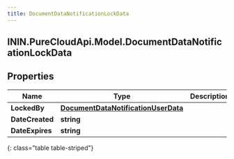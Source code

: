 ```yaml
---
title: DocumentDataNotificationLockData
---
```

## ININ.PureCloudApi.Model.DocumentDataNotificationLockData

## Properties

|Name | Type | Description | Notes|
|------------ | ------------- | ------------- | -------------|
| **LockedBy** | [**DocumentDataNotificationUserData**](DocumentDataNotificationUserData.html) |  | [optional] |
| **DateCreated** | **string** |  | [optional] |
| **DateExpires** | **string** |  | [optional] |
{: class="table table-striped"}


